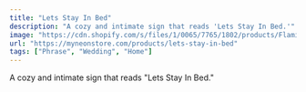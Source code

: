 ```yaml
---
title: "Lets Stay In Bed"
description: "A cozy and intimate sign that reads 'Lets Stay In Bed.'"
image: "https://cdn.shopify.com/s/files/1/0065/7765/1802/products/Flamingo-Pink-letsstayinbed.jpg?v=1652847027"
url: "https://myneonstore.com/products/lets-stay-in-bed"
tags: ["Phrase", "Wedding", "Home"]
---
```


A cozy and intimate sign that reads "Lets Stay In Bed."